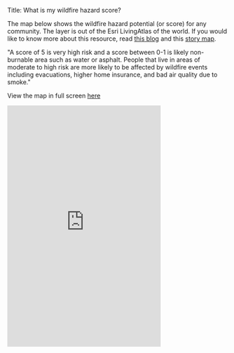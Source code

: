 Title: What is my wildfire hazard score?

The map below shows the wildfire hazard potential (or score) for any community. The layer is out of the Esri LivingAtlas of the world. If you would like to know more about this resource, read [this blog](https://www.esri.com/arcgis-blog/products/arcgis-online/analytics/wildfire-hazard-potential-demographics/) and this [story map](https://arcg.is/1WPDOG).

"A score of 5 is very high risk and a score between 0-1 is likely non-burnable area such as water or asphalt. People that live in areas of moderate to high risk are more likely to be affected by wildfire events including evacuations, higher home insurance, and bad air quality due to smoke."

View the map in full screen [here](https://amani-pychakras.maps.arcgis.com/apps/instant/minimalist/index.html?appid=2f013fee7dc944f48df365171cc2eb88)

<html><iframe src="https://amani-pychakras.maps.arcgis.com/apps/instant/minimalist/index.html?appid=2f013fee7dc944f48df365171cc2eb88" width="350" height="550" frameborder="0" style="border:0" allowfullscreen></iframe></html>